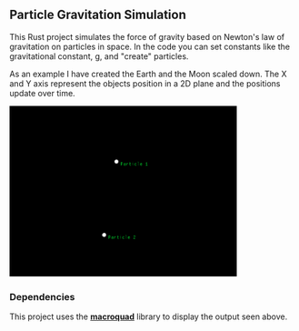 
## Particle Gravitation Simulation

This Rust project simulates the force of gravity based on Newton's law of gravitation on particles in space. In the code you can set constants like the gravitational constant, g, and "create" particles.

As an example I have created the Earth and the Moon scaled down. The X and Y axis represent the objects position in a 2D plane and the positions update over time.

<img src="./img/thumbnail.png" width="400">

### Dependencies

This project uses the <b><u>macroquad</u></b> library to display the output seen above.
